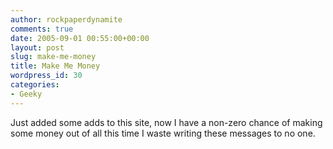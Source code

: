 ```yaml
---
author: rockpaperdynamite
comments: true
date: 2005-09-01 00:55:00+00:00
layout: post
slug: make-me-money
title: Make Me Money
wordpress_id: 30
categories:
- Geeky
---
```


Just added some adds to this site, now I have a non-zero chance of making some money out of all this time I waste writing these messages to no one.




